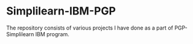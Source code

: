 # Simplilearn-IBM-PGP
The repository consists of various projects I have done as a part of PGP-Simplilearn IBM program.
